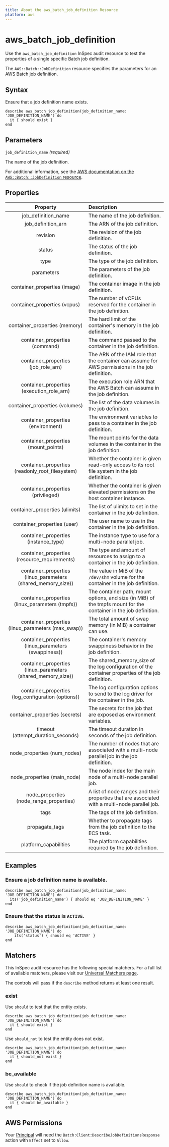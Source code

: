 ```yaml
---
title: About the aws_batch_job_definition Resource
platform: aws
---
```


# aws_batch_job_definition

Use the `aws_batch_job_definition` InSpec audit resource to test the properties of a single specific Batch job definition.

The `AWS::Batch::JobDefinition` resource specifies the parameters for an AWS Batch job definition.

## Syntax

Ensure that a job definition name exists.

    describe aws_batch_job_definition(job_definition_name: 'JOB_DEFINITION_NAME') do
      it { should exist }
    end

## Parameters

`job_definition_name` _(required)_

The name of the job definition.

For additional information, see the [AWS documentation on the `AWS::Batch::JobDefinition` resource](https://docs.aws.amazon.com/AWSCloudFormation/latest/UserGuide/aws-resource-batch-jobdefinition.html).

## Properties

| Property | Description |
| :---: | :--- |
| job_definition_name | The name of the job definition. |
| job_definition_arn | The ARN of the job definition. |
| revision | The revision of the job definition. |
| status | The status of the job definition. |
| type | The type of the job definition. |
| parameters | The parameters of the job definition. |
| container_properties (image) | The container image in the job definition. |
| container_properties (vcpus) | The number of vCPUs reserved for the container in the job definition. |
| container_properties (memory) | The hard limit of the container's memory in the job definition. |
| container_properties (command) | The command passed to the container in the job definition. |
| container_properties (job_role_arn) | The ARN of the IAM role that the container can assume for AWS permissions in the job definition. |
| container_properties (execution_role_arn) | The execution role ARN that the AWS Batch can assume in the job definition. |
| container_properties (volumes) | The list of the data volumes in the job definition. |
| container_properties (environment) | The environment variables to pass to a container in the job definition. |
| container_properties (mount_points) | The mount points for the data volumes in the container in the job definition. |
| container_properties (readonly_root_filesystem) | Whether the container is given read-only access to its root file system in the job definition. |
| container_properties (privileged) | Whether the container is given elevated permissions on the host container instance. |
| container_properties (ulimits) | The list of ulimits to set in the container in the job definition. |
| container_properties (user) | The user name to use in the container in the job definition. |
| container_properties (instance_type) | The instance type to use for a multi-node parallel job. |
| container_properties (resource_requirements) | The type and amount of resources to assign to a container in the job definition. |
| container_properties (linux_parameters (shared_memory_size)) | The value in MiB of the `/dev/shm` volume for the container in the job definition. |
| container_properties (linux_parameters (tmpfs)) | The container path, mount options, and size (in MiB) of the tmpfs mount for the container in the job definition. |
| container_properties (linux_parameters (max_swap)) | The total amount of swap memory (in MiB) a container can use. |
| container_properties (linux_parameters (swappiness)) | The container's memory swappiness behavior in the job definition. |
| container_properties (linux_parameters (shared_memory_size)) | The shared_memory_size of the log configuration of the container properties of the job definition. |
| container_properties (log_configuration (options)) | The log configuration options to send to the log driver for the container in the job. |
| container_properties (secrets) | The secrets for the job that are exposed as environment variables. |
| timeout (attempt_duration_seconds) | The timeout duration in seconds of the job definition. |
| node_properties (num_nodes) | The number of nodes that are associated with a multi-node parallel job in the job definition. |
| node_properties (main_node) | The node index for the main node of a multi-node parallel job. |
| node_properties (node_range_properties) | A list of node ranges and their properties that are associated with a multi-node parallel job.  |
| tags | The tags of the job definition. |
| propagate_tags | Whether to propagate tags from the job definition to the ECS task. |
| platform_capabilities | The platform capabilities required by the job definition. |

## Examples

### Ensure a job definition name is available.

    describe aws_batch_job_definition(job_definition_name: 'JOB_DEFINITION_NAME') do
      its('job_definition_name') { should eq 'JOB_DEFINITION_NAME' }
    end

### Ensure that the status is `ACTIVE`.

    describe aws_batch_job_definition(job_definition_name: 'JOB_DEFINITION_NAME') do
        its('status') { should eq 'ACTIVE' }
    end

## Matchers

This InSpec audit resource has the following special matchers. For a full list of available matchers, please visit our [Universal Matchers page](https://www.inspec.io/docs/reference/matchers/).

The controls will pass if the `describe` method returns at least one result.

### exist

Use `should` to test that the entity exists.

    describe aws_batch_job_definition(job_definition_name: 'JOB_DEFINITION_NAME') do
      it { should exist }
    end

Use `should_not` to test the entity does not exist.

    describe aws_batch_job_definition(job_definition_name: 'JOB_DEFINITION_NAME') do
      it { should_not exist }
    end

### be_available

Use `should` to check if the job definition name is available.

    describe aws_batch_job_definition(job_definition_name: 'JOB_DEFINITION_NAME') do
      it { should be_available }
    end

## AWS Permissions

Your [Principal](https://docs.aws.amazon.com/IAM/latest/UserGuide/intro-structure.html#intro-structure-principal) will need the `Batch:Client:DescribeJobDefinitionsResponse` action with `Effect` set to `Allow`.

